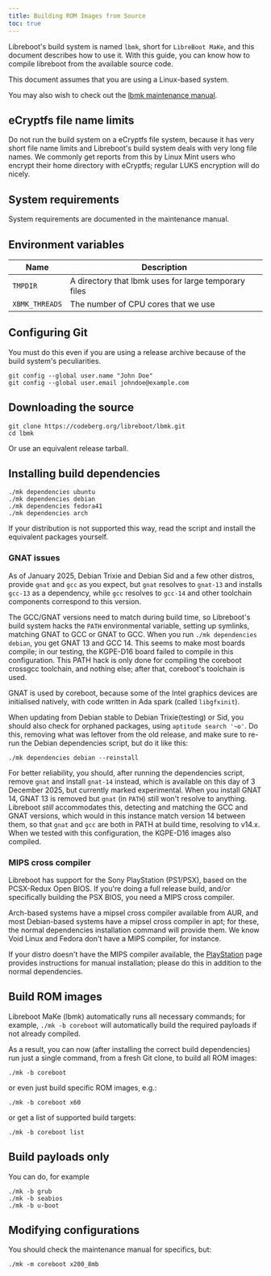 ```yaml
---
title: Building ROM Images from Source
toc: true
---
```


Libreboot's build system is named `lbmk`, short for `LibreBoot MaKe`, and this
document describes how to use it. With this guide, you can know how to compile
libreboot from the available source code.

This document assumes that you are using a Linux-based system.

You may also wish to check out the [lbmk maintenance manual](../maintain/).

## eCryptfs file name limits

Do not run the build system on a eCryptfs file system, because it has very
short file name limits and Libreboot's build system deals with very long
file names. We commonly get reports from this by Linux Mint users who
encrypt their home directory with eCryptfs; regular LUKS encryption will do
nicely.

## System requirements

System requirements are documented in the maintenance manual.

## Environment variables

| Name           | Description                                          |
| -              | -                                                    |
| `TMPDIR`       | A directory that lbmk uses for large temporary files |
| `XBMK_THREADS` | The number of CPU cores that we use                  |

## Configuring Git

You must do this even if you are using a release archive because of the build
system's peculiarities.

```
git config --global user.name "John Doe"
git config --global user.email johndoe@example.com
```

## Downloading the source

```
git clone https://codeberg.org/libreboot/lbmk.git
cd lbmk
```

Or use an equivalent release tarball.

## Installing build dependencies

```
./mk dependencies ubuntu
./mk dependencies debian
./mk dependencies fedora41
./mk dependencies arch
```

If your distribution is not supported this way, read the script and install the
equivalent packages yourself.

### GNAT issues

As of January 2025, Debian Trixie and Debian Sid and  a few other distros,
provide `gnat` and `gcc` as you expect, but `gnat` resolves to `gnat-13` and
installs `gcc-13` as a dependency, while `gcc` resolves to `gcc-14` and other
toolchain components correspond to this version.

The GCC/GNAT versions need to match during build time, so Libreboot's build
system hacks the `PATH` environmental variable, setting up symlinks, matching
GNAT to GCC or GNAT to GCC. When you run `./mk dependencies debian`, you get
GNAT 13 and GCC 14. This seems to make most boards compile; in our testing, the
KGPE-D16 board failed to compile in this configuration. This PATH hack is only
done for compiling the coreboot crossgcc toolchain, and nothing else; after that,
coreboot's toolchain is used.

GNAT is used by coreboot, because some of the Intel graphics devices are
initialised natively, with code written in Ada spark (called `libgfxinit`).

When updating from Debian stable to Debian Trixie(testing) or Sid, you should
also check for orphaned packages, using `aptitude search '~o'`. Do this,
removing what was leftover from the old release, and make sure to re-run the
Debian dependencies script, but do it like this:

	./mk dependencies debian --reinstall

For better reliability, you should, after running the dependencies script,
remove `gnat` and install `gnat-14` instead, which is available on this day
of 3 December 2025, but currently marked experimental. When you install
GNAT 14, GNAT 13 is removed but `gnat` (in `PATH`) still won't resolve to
anything. Libreboot *still* accommodates this, detecting and matching the GCC
and GNAT versions, which would in this instance match version 14 between them,
so that `gnat` and `gcc` are both in PATH at build time, resolving to v14.x.
When we tested with this configuration, the KGPE-D16 images also compiled.

### MIPS cross compiler

Libreboot has support for the Sony PlayStation (PS1/PSX), based on
the PCSX-Redux Open BIOS. If you're doing a full release build, and/or
specifically building the PSX BIOS, you need a MIPS cross compiler.

Arch-based systems have a mipsel cross compiler available from AUR, and most
Debian-based systems have a mipsel cross compiler in apt; for these, the normal
dependencies installation command will provide them. We know Void Linux and
Fedora don't have a MIPS compiler, for instance.

If your distro doesn't have the MIPS compiler available,
the [PlayStation](../install/playstation) page provides instructions for
manual installation; please do this in addition to the normal dependencies.

## Build ROM images

Libreboot MaKe (lbmk) automatically runs all necessary commands; for
example, `./mk -b coreboot` will automatically build the required payloads
if not already compiled.

As a result, you can now (after installing the correct build dependencies) run
just a single command, from a fresh Git clone, to build all ROM images:

	./mk -b coreboot

or even just build specific ROM images, e.g.:

	./mk -b coreboot x60

or get a list of supported build targets:

	./mk -b coreboot list

## Build payloads only

You can do, for example

```
./mk -b grub
./mk -b seabios
./mk -b u-boot
```

## Modifying configurations

You should check the maintenance manual for specifics, but:
```
./mk -m coreboot x200_8mb
```
